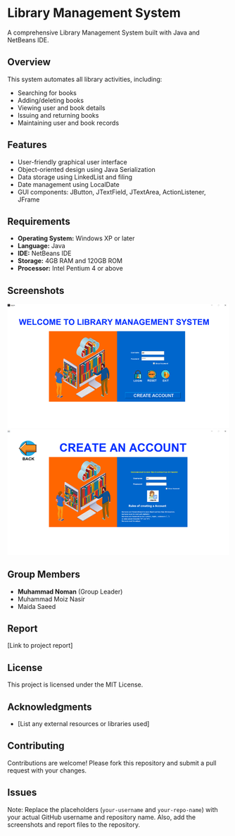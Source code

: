 # Library Management System

A comprehensive Library Management System built with Java and NetBeans IDE.

## Overview

This system automates all library activities, including:

- Searching for books
- Adding/deleting books
- Viewing user and book details
- Issuing and returning books
- Maintaining user and book records

## Features

- User-friendly graphical user interface
- Object-oriented design using Java Serialization
- Data storage using LinkedList and filing
- Date management using LocalDate
- GUI components: JButton, JTextField, JTextArea, ActionListener, JFrame

## Requirements

- **Operating System:** Windows XP or later
- **Language:** Java
- **IDE:** NetBeans IDE
- **Storage:** 4GB RAM and 120GB ROM
- **Processor:** Intel Pentium 4 or above

## Screenshots

![Screenshot 1](screenshots/screenshot1.png)
![Screenshot 2](screenshots/screenshot2.png)

## Group Members

- **Muhammad Noman** (Group Leader)
- Muhammad Moiz Nasir
- Maida Saeed

## Report

[Link to project report]

## License

This project is licensed under the MIT License.

## Acknowledgments

- [List any external resources or libraries used]

## Contributing

Contributions are welcome! Please fork this repository and submit a pull request with your changes.

## Issues

Note: Replace the placeholders (`your-username` and `your-repo-name`) with your actual GitHub username and repository name. Also, add the screenshots and report files to the repository.
